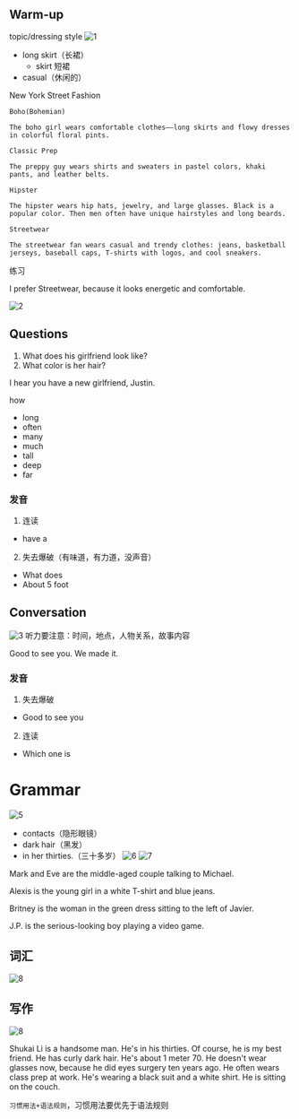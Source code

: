 ## Warm-up

topic/dressing style
![1](./pic/1.png)

- long skirt（长裙）
  - skirt 短裙
- casual（休闲的）

New York Street Fashion

```
Boho(Bohemian)

The boho girl wears comfortable clothes——long skirts and flowy dresses in colorful floral pints.
```

```
Classic Prep

The preppy guy wears shirts and sweaters in pastel colors, khaki pants, and leather belts.
```

```
Hipster

The hipster wears hip hats, jewelry, and large glasses. Black is a popular color. Then men often have unique hairstyles and long beards.
```

```
Streetwear

The streetwear fan wears casual and trendy clothes: jeans, basketball jerseys, baseball caps, T-shirts with logos, and cool sneakers.
```

练习

I prefer Streetwear, because it looks energetic and comfortable.

![2](./pic/2.png)
## Questions
1. What does his girlfriend look like?
2. What color is her hair?

I hear you have a new girlfriend, Justin.


how 
  - long
  - often
  - many
  - much
  - tall
  - deep
  - far

### 发音
1. 连读
  - have a
2. 失去爆破（有味道，有力道，没声音）
  - What does
  - About 5 foot 

## Conversation
![3](./pic/3.png)
听力要注意：时间，地点，人物关系，故事内容

Good to see you.
We made it.

### 发音
1. 失去爆破
  - Good to see you 
2. 连读
  - Which one is

# Grammar
![5](./pic/5.png)

- contacts（隐形眼镜）
- dark hair（黑发）
- in her thirties.（三十多岁）
![6](./pic/6.png)
![7](./pic/7.png)

Mark and Eve are the middle-aged couple talking to Michael.

Alexis is the young girl in a white T-shirt and blue jeans.

Britney is the woman in the green dress sitting to the left of Javier.

J.P. is the serious-looking boy playing a video game. 


## 词汇
![8](./pic/8.png)


## 写作
![8](./pic/9.png)

Shukai Li is a handsome man. He's in his thirties. Of course, he is my best friend. 
He has curly dark hair. He's about 1 meter 70. 
He doesn't wear glasses now, because he did  eyes surgery ten years ago.
He often wears class prep at work. He's wearing a black suit and a white shirt.
He is sitting on the couch.


`习惯用法+语法规则`，习惯用法要优先于语法规则